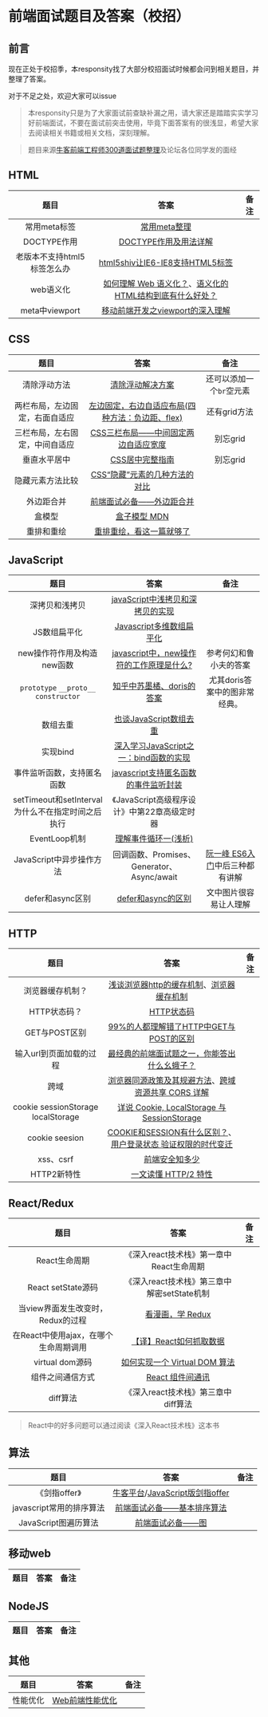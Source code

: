 # 前端面试题目及答案（校招）

## 前言

现在正处于校招季，本responsity找了大部分校招面试时候都会问到相关题目，并整理了答案。

对于不足之处，欢迎大家可以issue

>本responsity只是为了大家面试前查缺补漏之用，请大家还是踏踏实实学习好前端面试，不要在面试前突击使用，毕竟下面答案有的很浅显，希望大家去阅读相关书籍或相关文档，深刻理解。

>题目来源[牛客前端工程师300道面试题整理](https://zhuanlan.zhihu.com/p/28911400)及论坛各位同学发的面经


## HTML

题目|答案|备注
:--:|:--:|:--:
常用meta标签 |[常用meta整理](https://segmentfault.com/a/1190000002407912)
DOCTYPE作用|[DOCTYPE作用及用法详解](http://www.cnblogs.com/flyingzqx/archive/2009/12/16/1625427.html)
老版本不支持html5标签怎么办|[html5shiv让IE6-IE8支持HTML5标签](http://caibaojian.com/html5shiv.html)
web语义化 | [如何理解 Web 语义化？](https://www.zhihu.com/question/20455165)、[语义化的HTML结构到底有什么好处？](http://www.css88.com/archives/1668)
meta中viewport|[移动前端开发之viewport的深入理解](https://www.cnblogs.com/2050/p/3877280.html)

## CSS

题目|答案|备注
:--:|:--:|:--:
清除浮动方法| [清除浮动解决方案](http://www.w3cplus.com/solution/clearfloat/clearfloat.html)|还可以添加一个`br`空元素
 两栏布局，左边固定，右面自适应|[左边固定，右边自适应布局(四种方法：负边距、flex)](https://segmentfault.com/a/1190000010415257)|还有grid方法
三栏布局，左右固定，中间自适应 |[CSS三栏布局——中间固定两边自适应宽度](http://www.w3cplus.com/blog/104.html)|别忘grid
垂直水平居中 |[CSS居中完整指南](https://www.w3cplus.com/css/centering-css-complete-guide.html)|别忘grid
隐藏元素方法比较|[CSS“隐藏”元素的几种方法的对比](http://www.imooc.com/article/4849)
外边距合并|[前端面试必备——外边距合并](http://blog.csdn.net/owen1190/article/details/75016205)
盒模型|[盒子模型 MDN](https://developer.mozilla.org/zh-CN/docs/Web/CSS/CSS_Box_Model/Introduction_to_the_CSS_box_model)
重排和重绘|[重排重绘，看这一篇就够了](https://juejin.im/entry/582f16fca22b9d006b7afd89)

## JavaScript

题目|答案|备注
:--:|:--:|:--:
 深拷贝和浅拷贝 |[javaScript中浅拷贝和深拷贝的实现](https://github.com/wengjq/Blog/issues/3)
 JS数组扁平化 |[Javascript多维数组扁平化](http://www.jstips.co/zh_cn/javascript/flattening-multidimensional-arrays-in-javascript/)
 new操作符作用及构造new函数 | [javascript中，new操作符的工作原理是什么?](https://www.zhihu.com/question/36440948)|参考何幻和鲁小夫的答案
`prototype` `__proto__` `constructor` | [知乎中苏墨橘、doris的答案](https://www.zhihu.com/question/34183746)|尤其doris答案中的图非常经典。
数组去重|[也谈JavaScript数组去重](https://www.toobug.net/article/array_unique_in_javascript.html)
实现bind|[深入学习JavaScript之一：bind函数的实现](https://github.com/shhdgit/blogs/issues/1)
事件监听函数，支持匿名函数|[javascript支持匿名函数的事件监听封装](http://www.111cn.net/wy/js-ajax/55335.htm)
setTimeout和setInterval为什么不在指定时间之后执行|《JavaScript高级程序设计》中第22章高级定时器
EventLoop机制|[理解事件循环一(浅析)](https://github.com/ccforward/cc/issues/47)
JavaScript中异步操作方法|回调函数、Promises、Generator、Async/await|[阮一峰 ES6入门](http://es6.ruanyifeng.com/#README)中后三种都有讲解
defer和async区别|[defer和async的区别](https://segmentfault.com/q/1010000000640869)|文中图片很容易让人理解

## HTTP

题目|答案|备注
:--:|:--:|:--:
浏览器缓存机制？ |[浅谈浏览器http的缓存机制](http://www.cnblogs.com/vajoy/p/5341664.html)、[浏览器缓存机制](https://www.cnblogs.com/skynet/archive/2012/11/28/2792503.html)
HTTP状态码？ |[HTTP状态码](http://www.cnblogs.com/starof/p/5035119.html)
GET与POST区别| [99%的人都理解错了HTTP中GET与POST的区别](https://zhuanlan.zhihu.com/p/22536382)
输入url到页面加载的过程 |[最经典的前端面试题之一，你能答出什么幺蛾子？](https://zhuanlan.zhihu.com/p/28946087)
跨域 | [浏览器同源政策及其规避方法](http://www.ruanyifeng.com/blog/2016/04/same-origin-policy.html)、[跨域资源共享 CORS 详解](http://www.ruanyifeng.com/blog/2016/04/cors.html)
cookie sessionStorage localStorage|[详说 Cookie, LocalStorage 与 SessionStorage](http://jerryzou.com/posts/cookie-and-web-storage/)
cookie seesion|[COOKIE和SESSION有什么区别？](https://www.zhihu.com/question/19786827)、[用户登录状态 验证权限的时代变迁](https://zhuanlan.zhihu.com/p/29101305?group_id=890897262773927936)
xss、csrf|[前端安全知多少](https://mp.weixin.qq.com/s/tgIWXcfzswcKcKcb-Dzt_g)
HTTP2新特性|[一文读懂 HTTP/2 特性](https://tech.upyun.com/article/227/%E4%B8%80%E6%96%87%E8%AF%BB%E6%87%82%20HTTP%2F2%20%E7%89%B9%E6%80%A7.html)

## React/Redux

题目|答案|备注
:--:|:--:|:--:
React生命周期 | 《深入react技术栈》第一章中React生命周期
React setState源码 | 《深入react技术栈》第三章中解密setState机制
当view界面发生改变时，Redux的过程 |[看漫画，学 Redux](https://github.com/jasonslyvia/a-cartoon-intro-to-redux-cn)
在React中使用ajax，在哪个生命周期调用 |[【译】React如何抓取数据](https://zhuanlan.zhihu.com/p/28623518)
virtual dom源码|[如何实现一个 Virtual DOM 算法](https://github.com/livoras/blog/issues/13)
组件之间通信方式|[React 组件间通讯](http://taobaofed.org/blog/2016/11/17/react-components-communication/)
diff算法|《深入react技术栈》第三章中diff算法


>React中的好多问题可以通过阅读《深入React技术栈》这本书


## 算法

题目|答案|备注
:--:|:--:|:--:
《剑指offer》 |[牛客平台](https://www.nowcoder.com/ta/coding-interviews)/[JavaScript版剑指offer](http://blog.csdn.net/column/details/16574.html)
 javascript常用的排序算法 |[前端面试必备——基本排序算法](http://blog.csdn.net/owen1190/article/details/76215932)
JavaScript图遍历算法|[前端面试必备——图](http://blog.csdn.net/owen1190/article/details/77752078)


## 移动web

题目|答案|备注
:--:|:--:|:--:

## NodeJS

题目|答案|备注
:--:|:--:|:--:

## 其他

题目|答案|备注
:--:|:--:|:--:
性能优化|[Web前端性能优化](https://www.w3ctech.com/topic/1767)
